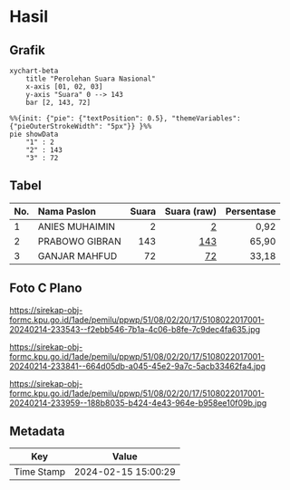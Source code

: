 # Hasil

## Grafik

```mermaid
xychart-beta
    title "Perolehan Suara Nasional"
    x-axis [01, 02, 03]
    y-axis "Suara" 0 --> 143
    bar [2, 143, 72]
```

```mermaid
%%{init: {"pie": {"textPosition": 0.5}, "themeVariables": {"pieOuterStrokeWidth": "5px"}} }%%
pie showData
    "1" : 2
    "2" : 143
    "3" : 72
```

## Tabel

| No. | Nama Paslon    | Suara | Suara (raw) | Persentase |
|:--- |:-------------- | -----:| -----------:| ----------:|
| 1   | ANIES MUHAIMIN | 2     | [2][p-1]    | 0,92       |
| 2   | PRABOWO GIBRAN | 143   | [143][p-2]  | 65,90      |
| 3   | GANJAR MAHFUD  | 72    | [72][p-3]   | 33,18      |


[p-1]: https://github.com/gigit-pemilu/pemilu-2024/blob/main/pilpres/hitung-suara/sub/51-bali/sub/08-buleleng/sub/02-seririt/sub/2017-lokapaksa/sub/001-tps/sub/paslon-1.txt
[p-2]: https://github.com/gigit-pemilu/pemilu-2024/blob/main/pilpres/hitung-suara/sub/51-bali/sub/08-buleleng/sub/02-seririt/sub/2017-lokapaksa/sub/001-tps/sub/paslon-2.txt
[p-3]: https://github.com/gigit-pemilu/pemilu-2024/blob/main/pilpres/hitung-suara/sub/51-bali/sub/08-buleleng/sub/02-seririt/sub/2017-lokapaksa/sub/001-tps/sub/paslon-3.txt

## Foto C Plano

https://sirekap-obj-formc.kpu.go.id/1ade/pemilu/ppwp/51/08/02/20/17/5108022017001-20240214-233543--f2ebb546-7b1a-4c06-b8fe-7c9dec4fa635.jpg

https://sirekap-obj-formc.kpu.go.id/1ade/pemilu/ppwp/51/08/02/20/17/5108022017001-20240214-233841--664d05db-a045-45e2-9a7c-5acb33462fa4.jpg

https://sirekap-obj-formc.kpu.go.id/1ade/pemilu/ppwp/51/08/02/20/17/5108022017001-20240214-233959--188b8035-b424-4e43-964e-b958ee10f09b.jpg


## Metadata

| Key        | Value               |
| ---------- | ------------------- |
| Time Stamp | 2024-02-15 15:00:29 |



